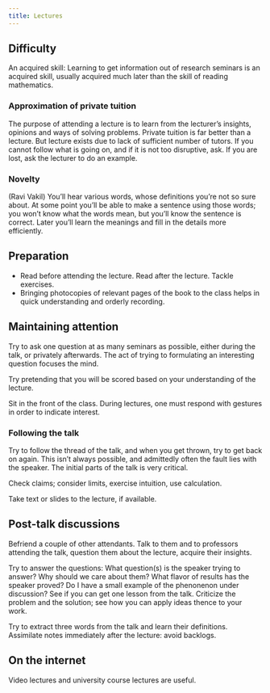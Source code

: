 ```yaml
---
title: Lectures
---
```



## Difficulty

An acquired skill: Learning to get information out of research seminars
is an acquired skill, usually acquired much later than the skill of
reading mathematics.

### Approximation of private tuition

The purpose of attending a lecture is to learn from the lecturer’s
insights, opinions and ways of solving problems. Private tuition is far
better than a lecture. But lecture exists due to lack of sufficient
number of tutors. If you cannot follow what is going on, and if it is
not too disruptive, ask. If you are lost, ask the lecturer to do an
example.

### Novelty

(Ravi Vakil) You’ll hear various words, whose definitions you’re not so
sure about. At some point you’ll be able to make a sentence using those
words; you won’t know what the words mean, but you’ll know the sentence
is correct. Later you’ll learn the meanings and fill in the details more
efficiently.

## Preparation
- Read before attending the lecture. Read after the lecture. Tackle
  exercises.
- Bringing photocopies of relevant pages of the book to the class
  helps in quick understanding and orderly recording.


## Maintaining attention

Try to ask one question at as many seminars as possible, either during
the talk, or privately afterwards. The act of trying to formulating an
interesting question focuses the mind.

Try pretending that you will be scored based on your understanding of
the lecture.

Sit in the front of the class. During lectures, one must respond with
gestures in order to indicate interest.

### Following the talk

Try to follow the thread of the talk, and when you get thrown, try to
get back on again. This isn’t always possible, and admittedly often the
fault lies with the speaker. The initial parts of the talk is very
critical.

Check claims; consider limits, exercise intuition, use calculation.

Take text or slides to the lecture, if available.

## Post-talk discussions

Befriend a couple of other attendants. Talk to them and to professors
attending the talk, question them about the lecture, acquire their
insights.

Try to answer the questions: What question(s) is the speaker trying to
answer? Why should we care about them? What flavor of results has the
speaker proved? Do I have a small example of the phenonenon under
discussion? See if you can get one lesson from the talk. Criticize the
problem and the solution; see how you can apply ideas thence to your
work.

Try to extract three words from the talk and learn their definitions.
Assimilate notes immediately after the lecture: avoid backlogs.

## On the internet

Video lectures and university course lectures are useful.

